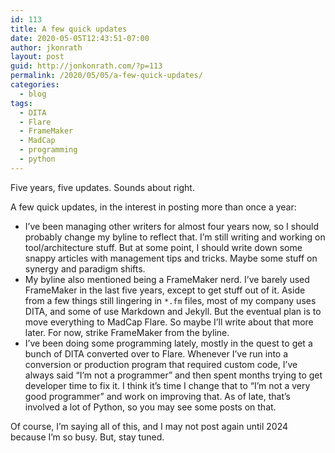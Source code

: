 ```yaml
---
id: 113
title: A few quick updates
date: 2020-05-05T12:43:51-07:00
author: jkonrath
layout: post
guid: http://jonkonrath.com/?p=113
permalink: /2020/05/05/a-few-quick-updates/
categories:
  - blog
tags:
  - DITA
  - Flare
  - FrameMaker
  - MadCap
  - programming
  - python
---
```

Five years, five updates. Sounds about right.

A few quick updates, in the interest in posting more than once a year:

  * I&#8217;ve been managing other writers for almost four years now, so I should probably change my byline to reflect that. I&#8217;m still writing and working on tool/architecture stuff. But at some point, I should write down some snappy articles with management tips and tricks. Maybe some stuff on synergy and paradigm shifts.
  * My byline also mentioned being a FrameMaker nerd. I&#8217;ve barely used FrameMaker in the last five years, except to get stuff out of it. Aside from a few things still lingering in `*.fm` files, most of my company uses DITA, and some of use Markdown and Jekyll. But the eventual plan is to move everything to MadCap Flare. So maybe I&#8217;ll write about that more later. For now, strike FrameMaker from the byline.
  * I&#8217;ve been doing some programming lately, mostly in the quest to get a bunch of DITA converted over to Flare. Whenever I&#8217;ve run into a conversion or production program that required custom code, I&#8217;ve always said &#8220;I&#8217;m not a programmer&#8221; and then spent months trying to get developer time to fix it. I think it&#8217;s time I change that to &#8220;I&#8217;m not a very good programmer&#8221; and work on improving that. As of late, that&#8217;s involved a lot of Python, so you may see some posts on that.

Of course, I&#8217;m saying all of this, and I may not post again until 2024 because I&#8217;m so busy. But, stay tuned.